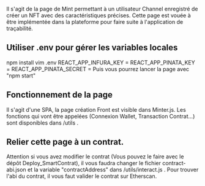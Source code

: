 Il s'agit de la page de Mint permettant à un utilisateur Channel enregistré de créer un NFT avec des caractéristiques précises.
Cette page est vouée à être implémentée dans la plateforme pour faire suite à l'application de traçabilité.

## Utiliser .env pour gérer les variables locales

npm install 
vim .env
REACT_APP_INFURA_KEY = <infura-key>
REACT_APP_PINATA_KEY = <pinata-api-key>
REACT_APP_PINATA_SECRET = <pinata-api-secret>
Puis vous pourrez lancer la page avec "npm start"

## Fonctionnement de la page

Il s'agit d'une SPA, la page création Front est visible dans Minter.js.
Les fonctions qui vont être appelées (Connexion Wallet, Transaction Contrat...) sont disponibles dans /utils .

## Relier cette page à un contrat.

Attention si vous avez modifier le contrat (Vous pouvez le faire avec le dépôt Deploy_SmartContrat), il vous faudra changer le fichier contract-abi.json et la variable "contractAddress" dans /utils/interact.js .
Pour trouver l'abi du contrat, il vous faut valider le contrat sur Etherscan.